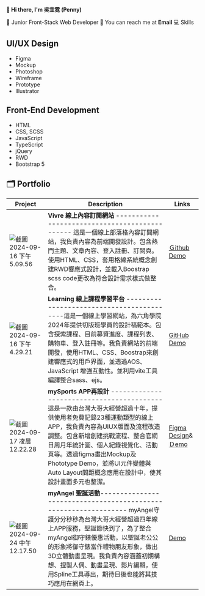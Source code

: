 **👋 Hi there, I'm 吳宜霓 (Penny)**


🌱 Junior Front-Stack Web Developer
📮 You can reach me at **Email**
💻 Skills

**UI/UX Design**
---

* Figma
* Mockup
* Photoshop
* Wireframe
* Prototype
* Illustrator

**Front-End Development**
---

* HTML
* CSS, SCSS
* JavaScript
* TypeScript
* jQuery
* RWD
* Bootstrap 5


🗂 **Portfolio**
---

| Project | Description | Links |
| -------- | -------- | -------- |
| ![截圖 2024-09-16 下午5.09.56](https://hackmd.io/_uploads/Hy4Z8OHpA.png)| **Vivre 線上內容訂閱網站** ---------------------------------------------- 這是一個線上部落格內容訂閱網站，我負責內容為前端開發設計。包含熱門主題、文章內容、登入註冊、訂閱頁。使用HTML、CSS，套用格線系統概念創建RWD響應式設計，並載入Boostrap scss code更改為符合設計需求樣式做整合。| [Ｇithub](https://github.com/510FJDJ/week6-content) [Demo](https://510fjdj.github.io/week6-content/) |
| ![截圖 2024-09-16 下午4.29.21](https://hackmd.io/_uploads/rJRepvBa0.png) | **Learning 線上課程學習平台**  ------------------------------------------這是一個線上學習網站，為六角學院2024年提供切版班學員的設計稿範本。包含探索課程、目前募資進度、課程列表、購物車、登入註冊等。我負責網站的前端開發，使用HTML、CSS、Boostrap來創建響應式的用戶界面，並透過AOS、JavaScript 增強互動性。並利用vite工具編譯整合sass、ejs。|[GitHub](https://github.com/510FJDJ/week8-learning) [Demo](https://510fjdj.github.io/week8-learning/)    |
|![截圖 2024-09-17 凌晨12.22.28](https://hackmd.io/_uploads/SJ6IiAST0.png)|**mySports APP再設計**  ------------------------------------------      這是一款由台灣大哥大經營超過十年，提供使用者免費記錄23種運動類型的線上APP，我負責內容為UIUX版面及流程改造調整。包含新增創建挑戰流程、整合官網日周月年統計圖、個人紀錄視覺化、活動頁等。透過figma畫出Mockup及Phototype Demo，並將UI元件變體與Auto Layout間距概念應用在設計中，使其設計畫面多元也整潔。    |[Figma Design](https://www.figma.com/design/YaKJtBbPuIFd5GmUPeBlgG/APP?node-id=332-4955&t=Gcrzu67T4SNTOweD-1)&[Ｄemo](https://www.figma.com/proto/YaKJtBbPuIFd5GmUPeBlgG/APP?node-id=368-6529&node-type=frame&t=i98t5uNnTjZX7hDr-1&scaling=scale-down&content-scaling=fixed&page-id=332%3A4955)    |
| ![截圖 2024-09-24 中午12.17.50](https://hackmd.io/_uploads/SJ67uVtAR.png)| **myAngel 聖誕活動**----------------------------------------------------------------         myAngel守護分分秒秒為台灣大哥大經營超過四年線上APP服務，聖誕節快到了，為了整合myAngel御守錶優惠活動，以聖誕老公公的形象將御守錶當作禮物朋友形象，做出3D立體動畫呈現。我負責內容涵蓋初期構想、捏製人偶、動畫呈現、影片編輯，使用Spline工具導出，期待日後也能將其技巧應用在網頁上。 | [Demo](https://www.facebook.com/share/v/X6HXBWB8ycNuWAu5/) |



